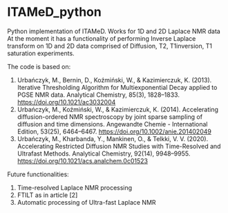 # ITAMeD_python
Python implementation of ITAMeD. Works for 1D and 2D Laplace NMR data
At the moment it has a functionality of performing Inverse Laplace transform on 1D and 2D data comprised of Diffusion, T2, T1inversion, T1 saturation experiments.



The code is based on:
1. Urbańczyk, M., Bernin, D., Koźmiński, W., & Kazimierczuk, K. (2013). Iterative Thresholding Algorithm for Multiexponential Decay applied to PGSE NMR data. Analytical Chemistry, 85(3), 1828–1833. https://doi.org/10.1021/ac3032004
2. Urbańczyk, M., Koźmiński, W., & Kazimierczuk, K. (2014). Accelerating diffusion-ordered NMR spectroscopy by joint sparse sampling of diffusion and time dimensions. Angewandte Chemie - International Edition, 53(25), 6464–6467. https://doi.org/10.1002/anie.201402049
3. Urbańczyk, M., Kharbanda, Y., Mankinen, O., & Telkki, V. V. (2020). Accelerating Restricted Diffusion NMR Studies with Time-Resolved and Ultrafast Methods. Analytical Chemistry, 92(14), 9948–9955. https://doi.org/10.1021/acs.analchem.0c01523


Future functionalities:
1. Time-resolved Laplace NMR processing
2. FTILT as in article [2]
3. Automatic processing of Ultra-fast Laplace NMR
